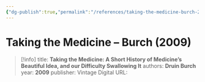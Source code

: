 ```yaml
---
{"dg-publish":true,"permalink":"/references/taking-the-medicine-burch-2009/"}
---
```



# Taking the Medicine – Burch (2009)

> [!info]
> title: **Taking the Medicine: A Short History of Medicine’s Beautiful Idea, and our Difficulty Swallowing It**
> authors: **Druin Burch**
> year: **2009**
> publisher: Vintage Digital
> URL: 


